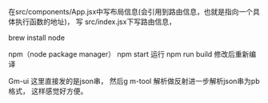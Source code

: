 在src/components/App.jsx中写布局信息(会引用到路由信息，也就是指向一个具体执行函数的地址)， 写 src/index.jsx下写路由信息， 

brew install node

npm（node package manager）
npm start 运行
npm run build 修改后重新编译

Gm-ui 这里直接发的是json串， 然后g m-tool 解析做反射进一步解析json串为pb格式， 这样感觉好方便。